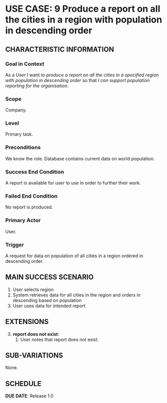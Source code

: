 # USE CASE: 9 Produce a report on all the cities in a region with population in descending order

## CHARACTERISTIC INFORMATION

### Goal in Context

As a *User* I want *to produce a report on all the cities in a specified region with population in descending order* so that *I can support population reporting for the organisation.*

### Scope

Company.

### Level

Primary task.

### Preconditions

We know the role.  Database contains current data on world population.

### Success End Condition

A report is available for user to use in order to further their work.

### Failed End Condition

No report is produced.

### Primary Actor

User.

### Trigger

A request for data on population of all cities in a region ordered in descending order.

## MAIN SUCCESS SCENARIO


1. User selects region
2. System retrieves data for all cities in the region and orders in descending based on population 
3. User uses data for intended report

## EXTENSIONS

3. **report does not exist**:
    1. User notes that report does not exist.

## SUB-VARIATIONS

None.

## SCHEDULE

**DUE DATE**: Release 1.0
